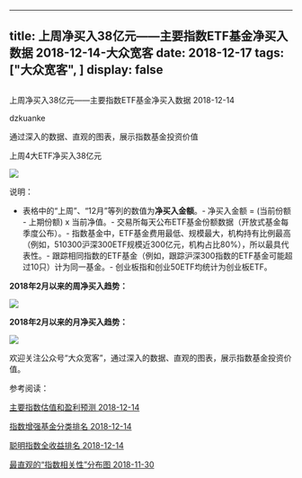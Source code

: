 
---
title:   上周净买入38亿元——主要指数ETF基金净买入数据 2018-12-14-大众宽客
date: 2018-12-17
tags: ["大众宽客", ]
display: false
---


## 



上周净买入38亿元——主要指数ETF基金净买入数据 2018-12-14




dzkuanke




通过深入的数据、直观的图表，展示指数基金投资价值


上周4大ETF净买入38亿元

<img class="" data-copyright="0" data-ratio="1.2835820895522387" data-s="300,640" src="https://mmbiz.qpic.cn/mmbiz_png/PKw3FQPmhIiaNrPpiax7TLuiakt89FRjkXUib5wjicia5YbeMokw0XhrXwZ8V2chz467p3s7X7Xj8ic4PibZt6dBialCzfg/640?wx_fmt=png" data-type="png" data-w="670" style=""/>

说明：
- 表格中的“上周”、“12月”等列的数值为**净买入金额**。- 净买入金额 = (当前份额 - 上期份额) x 当前净值。- 交易所每天公布ETF基金份额数据（开放式基金每季度公布）。- 指数基金中，ETF基金费用最低、规模最大，机构持有比例最高（例如，510300沪深300ETF规模近300亿元，机构占比80%），所以最具代表性。- 跟踪相同指数的ETF基金（例如，跟踪沪深300指数的ETF基金可能超过10只）计为同一基金。- 创业板指和创业50ETF均统计为创业板ETF。


**2018年2月以来的周净买入趋势：**

<img class="" data-copyright="0" data-ratio="0.6" data-s="300,640" src="https://mmbiz.qpic.cn/mmbiz_png/PKw3FQPmhIiaNrPpiax7TLuiakt89FRjkXU92icnXNVZJngYmRUwyvzDjLwPgLU0AGQukvc7WoSBicNtJKia7vic3rhoA/640?wx_fmt=png" data-type="png" data-w="2000" style=""/>



**2018年2月以来的月净买入趋势：**

<img class="" data-copyright="0" data-ratio="0.6" data-s="300,640" src="https://mmbiz.qpic.cn/mmbiz_png/PKw3FQPmhIiaNrPpiax7TLuiakt89FRjkXUia6b4P9l21WH2IQJj1PHYIodiaoYfejOMRucvMJLwbE2qRqO5426Jo3A/640?wx_fmt=png" data-type="png" data-w="2000" style="white-space: normal;"/>



欢迎关注公众号“大众宽客”，通过深入的数据、直观的图表，展示指数基金投资价值。



参考阅读：

[主要指数估值和盈利预测 2018-12-14](http://mp.weixin.qq.com/s?__biz=MzAwMTc1MDcwNw==&amp;mid=2648273645&amp;idx=2&amp;sn=3eb427a251e9644fedf30666f013f9a6&amp;chksm=82f93131b58eb82733f41c598235b74deb059642c32106af1c652bcaadbd783f86e7f02df313&amp;scene=21#wechat_redirect)

[指数增强基金分类排名 2018-12-14](http://mp.weixin.qq.com/s?__biz=MzAwMTc1MDcwNw==&amp;mid=2648273650&amp;idx=1&amp;sn=9bd2ead49865c24f0cb3d7384b79652f&amp;chksm=82f9312eb58eb838690ca08c1bf68358dff8e99bc07f88809db4fce0118129a8697a6d0133d6&amp;scene=21#wechat_redirect)

[聪明指数全收益排名 2018-12-14](http://mp.weixin.qq.com/s?__biz=MzAwMTc1MDcwNw==&amp;mid=2648273650&amp;idx=2&amp;sn=eb63ef44744088248f503f6700d1ea9a&amp;chksm=82f9312eb58eb83871359a1848c57812587b29c43d64a005511498b824e9b86edafb4bec1a9a&amp;scene=21#wechat_redirect)

[最直观的“指数相关性”分布图 2018-11-30](http://mp.weixin.qq.com/s?__biz=MzAwMTc1MDcwNw==&amp;mid=2648273525&amp;idx=2&amp;sn=4c338d0196ce3ad9abc18d9e2c351b60&amp;chksm=82f931a9b58eb8bf08ff49af498493d242e8e6781b2f205d9b1c16b700bf8bfa173881b8761f&amp;scene=21#wechat_redirect)












